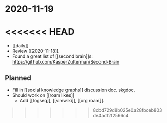 # 2020-11-19

<<<<<<< HEAD
=======
- [[daily]]
- Review [[2020-11-18]].
- Found a great list of [[second brain]]s: https://github.com/KasperZutterman/Second-Brain

## Planned

- Fill in [[social knowledge graphs]] discussion doc. skgdoc.
- Should work on [[roam likes]]
   - Add [[logseq]], [[vimwiki]], [[org roam]].
>>>>>>> 8cbd729d8b025e0a28fbceb803de4ac12f2566c4
